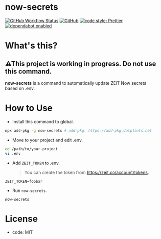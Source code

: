 # now-secrets

[![GitHub Workflow Status](https://img.shields.io/github/workflow/status/dotplants/now-secrets/Node%20CI?style=for-the-badge)](https://github.com/dotplants/now-secrets/actions)
[![GitHub](https://img.shields.io/github/license/dotplants/now-secrets?style=for-the-badge)](#license)
[![code style: Prettier](https://img.shields.io/badge/code_style-prettier-ff69b4.svg?style=for-the-badge&logo=prettier)](https://prettier.io/)
[![dependabot enabled](https://img.shields.io/badge/dependabot-enabled-0366D6.svg?style=for-the-badge&logo=dependabot)](https://github.com/dotplants/now-secrets/pulls?utf8=%E2%9C%93&q=is%3Apr+label%3Adependencies+)

# What's this?

## ⚠This project is working in progress. Do not use this command.

**now-secrets** is a command to automatically update ZEIT Now secrets based on .env.

# How to Use

- Install this command to global.

```bash
npx add-pkg -g now-secrets # add-pkg: https://add-pkg.dotplants.net
```

- Move to your project and edit .env.

```bash
cd /path/to/your-project
vi .env
```

- Add `ZEIT_TOKEN` to .env.
  > You can create the token from https://zeit.co/account/tokens.

```
ZEIT_TOKEN=foobar
```

- Run `now-secrets`.

```
now-secrets
```

# License

- code: MIT
